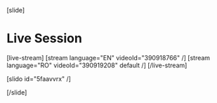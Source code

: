 [slide]
# Live Session

[live-stream]
[stream language="EN" videoId="390918766"  /]
[stream language="RO" videoId="390919208" default /]
[/live-stream]

[slido id="5faavvrx" /]

[/slide]